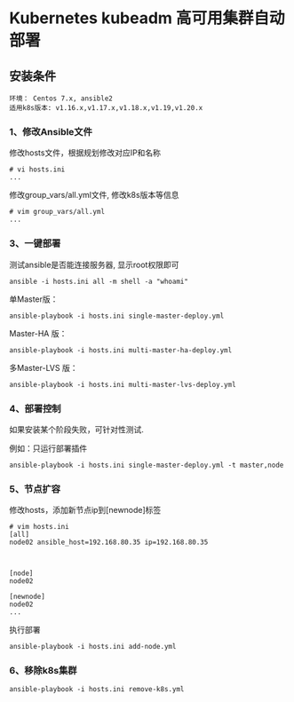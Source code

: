 # Kubernetes kubeadm 高可用集群自动部署
## 安装条件
```
环境： Centos 7.x, ansible2
适用k8s版本: v1.16.x,v1.17.x,v1.18.x,v1.19,v1.20.x
```

### 1、修改Ansible文件

修改hosts文件，根据规划修改对应IP和名称
```
# vi hosts.ini
...
```

修改group_vars/all.yml文件, 修改k8s版本等信息
```
# vim group_vars/all.yml
...
```
### 3、一键部署

测试ansible是否能连接服务器, 显示root权限即可

```
ansible -i hosts.ini all -m shell -a "whoami"
```

单Master版：
```
ansible-playbook -i hosts.ini single-master-deploy.yml
```

Master-HA 版：
```
ansible-playbook -i hosts.ini multi-master-ha-deploy.yml
```

多Master-LVS 版：
```
ansible-playbook -i hosts.ini multi-master-lvs-deploy.yml
```

### 4、部署控制
如果安装某个阶段失败，可针对性测试.

例如：只运行部署插件
```
ansible-playbook -i hosts.ini single-master-deploy.yml -t master,node
```

### 5、节点扩容
修改hosts，添加新节点ip到[newnode]标签
```
# vim hosts.ini
[all]
node02 ansible_host=192.168.80.35 ip=192.168.80.35



[node]
node02

[newnode]
node02
...
```

执行部署
```
ansible-playbook -i hosts.ini add-node.yml
```

### 6、移除k8s集群
```
ansible-playbook -i hosts.ini remove-k8s.yml
```
